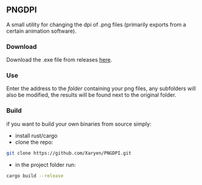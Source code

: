 ## PNGDPI

A small utility for changing the dpi of .png files (primarily exports from a certain animation software).

### Download

Download the .exe file from releases [here](https://github.com/Xaryen/PNGDPI/releases/latest).

### Use

Enter the address to the *folder* containing your png files, any subfolders will also be modified, the results will be found next to the original folder.

### Build

if you want to build your own binaries from source simply:

* install rust/cargo
* clone the repo:
```bash
git clone https://github.com/Xaryen/PNGDPI.git
```
* in the project folder run:
 ```bash
cargo build --release
 ```
